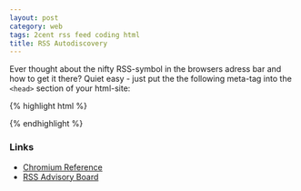 ```yaml
---
layout: post
category: web
tags: 2cent rss feed coding html
title: RSS Autodiscovery
---
```

Ever thought about the nifty RSS-symbol in the browsers adress bar and how to get it there? Quiet easy - just put the the following meta-tag into the `<head>` section of your html-site:

{% highlight html %}

<link rel="alternate" type="application/atom+xml" title="Example RSS Feed" href="http://www.example.com/xml/atom.xml">

{% endhighlight %}

### Links
* [Chromium Reference](http://dev.chromium.org/user-experience/feed-subscriptions)
* [RSS Advisory Board](http://www.rssboard.org/rss-autodiscovery)
